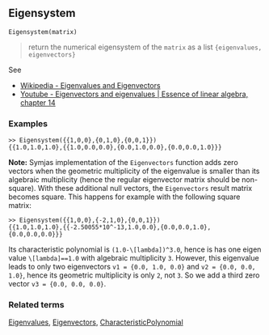 ## Eigensystem

```
Eigensystem(matrix)
```

> return the numerical eigensystem of the `matrix` as a list `{eigenvalues, eigenvectors}`

See
* [Wikipedia - Eigenvalues and Eigenvectors](https://en.wikipedia.org/wiki/Eigenvalues_and_eigenvectors)
* [Youtube - Eigenvectors and eigenvalues | Essence of linear algebra, chapter 14](https://youtu.be/PFDu9oVAE-g)

### Examples

```
>> Eigensystem({{1,0,0},{0,1,0},{0,0,1}})
{{1.0,1.0,1.0},{{1.0,0.0,0.0},{0.0,1.0,0.0},{0.0,0.0,1.0}}}
```

**Note:** Symjas implementation of the `Eigenvectors` function adds zero vectors when the geometric multiplicity of the eigenvalue is smaller than its algebraic multiplicity (hence the regular eigenvector matrix should be non-square).
With these additional null vectors, the `Eigenvectors` result matrix becomes square. 
This happens for example with the following square matrix:

```
>> Eigensystem({{1,0,0},{-2,1,0},{0,0,1}})
{{1.0,1.0,1.0},{{-2.50055*10^-13,1.0,0.0},{0.0,0.0,1.0},{0.0,0.0,0.0}}}
```

Its characteristic polynomial is `(1.0-\[lambda])^3.0`, hence is has one eigen value `\[lambda]==1.0`
with algebraic multiplicity `3`. However, this eigenvalue leads to only two eigenvectors
`v1 = {0.0, 1.0, 0.0}` and `v2 = {0.0, 0.0, 1.0}`, hence its geometric multiplicity is only `2`, not `3`.
So we add a third zero vector `v3 = {0.0, 0.0, 0.0}`.
 
### Related terms 
[Eigenvalues](Eigenvalues.md), [Eigenvectors](Eigenvectors.md), [CharacteristicPolynomial](CharacteristicPolynomial.md)